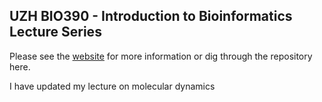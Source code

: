 ## UZH BIO390 - Introduction to Bioinformatics Lecture Series

Please see the [website](https://compbiozurich.org/UZH-BIO390/) for more information or dig through the repository here.


I have updated my lecture on molecular dynamics
